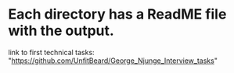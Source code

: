 # Each directory has a ReadME file with the output.

link to first technical tasks: "https://github.com/UnfitBeard/George_Njunge_Interview_tasks"
